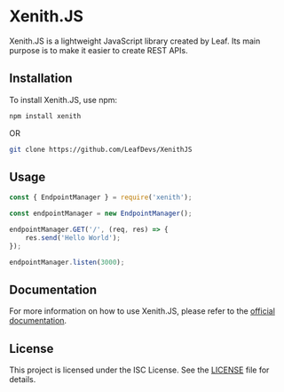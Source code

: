 # Xenith.JS

Xenith.JS is a lightweight JavaScript library created by Leaf.
Its main purpose is to make it easier to create REST APIs.

## Installation

To install Xenith.JS, use npm:

```bash
npm install xenith
```

OR

```bash
git clone https://github.com/LeafDevs/XenithJS
```

## Usage

```javascript
const { EndpointManager } = require('xenith');

const endpointManager = new EndpointManager();

endpointManager.GET('/', (req, res) => {
    res.send('Hello World');
});

endpointManager.listen(3000);

```

## Documentation

For more information on how to use Xenith.JS, please refer to the [official documentation](https://lesbians.monster/xenithjs).

## License

This project is licensed under the ISC License. See the [LICENSE](LICENSE) file for details.
